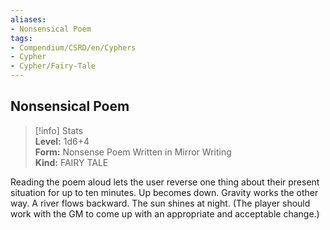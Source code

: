 ```yaml
---
aliases:
- Nonsensical Poem
tags:
- Compendium/CSRD/en/Cyphers
- Cypher
- Cypher/Fairy-Tale
---
```


  
## Nonsensical Poem  
>[!info] Stats  
> **Level:** 1d6+4  
> **Form:** Nonsense Poem Written in Mirror Writing  
> **Kind:** FAIRY TALE
  
Reading the poem aloud lets the user reverse one thing about their present situation for up to ten minutes. Up becomes down. Gravity works the other way. A river flows backward. The sun shines at night. (The player should work with the GM to come up with an appropriate and acceptable change.)
